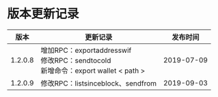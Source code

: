 # 版本更新记录

| 版本    | 更新记录                                                     | 发布时间   |
| ------- | ------------------------------------------------------------ | ---------- |
| 1.2.0.8 | 增加RPC：exportaddresswif<br/>修改RPC：sendtocold<br/>新增命令：export wallet < path > | 2019-07-09 |
| 1.2.0.9 | 修改RPC：listsinceblock、sendfrom                            | 2019-09-03 |


